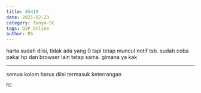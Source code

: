 ```yaml
---
title: 45419
date: 2021-02-23
category: Tanya-SC
tags: DJP Online
author: RS
---
```


harta sudah diisi, tidak ada yang 0 tapi tetap muncul notif tsb. sudah coba pakai hp dan browser lain tetap sama. gimana ya kak

---

semua kolom harus diisi termasuk keterrangan

`RS`
